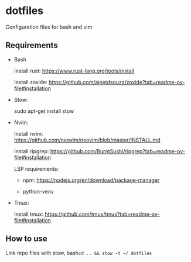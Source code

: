 # dotfiles
Configuration files for bash and vim

## Requirements
- Bash

    Install rust: https://www.rust-lang.org/tools/install

    Install zoxide: https://github.com/ajeetdsouza/zoxide?tab=readme-ov-file#installation

- Stow:

    sudo apt-get install stow

- Nvim:

    Install nvim: https://github.com/neovim/neovim/blob/master/INSTALL.md

    Install ripgrep: https://github.com/BurntSushi/ripgrep?tab=readme-ov-file#installation

    LSP requirements:

    - npm: https://nodejs.org/en/download/package-manager

    - python-venv
- Tmux:

    Install tmux: https://github.com/tmux/tmux?tab=readme-ov-file#installation

## How to use
Link repo files with stow, bash`cd .. && stow -t ~/ dotfiles`


